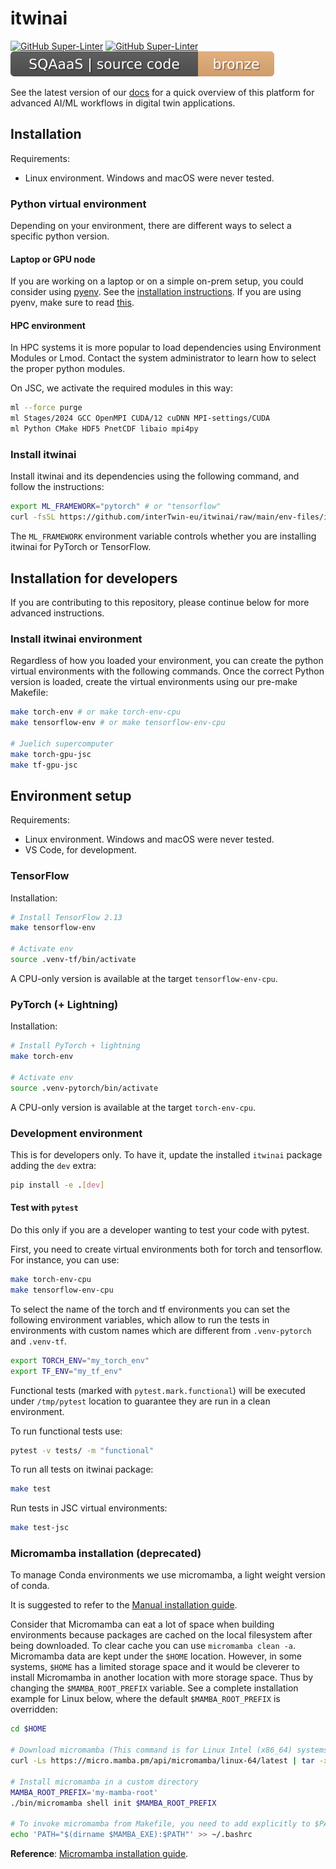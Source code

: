 # itwinai

[![GitHub Super-Linter](https://github.com/interTwin-eu/T6.5-AI-and-ML/actions/workflows/lint.yml/badge.svg)](https://github.com/marketplace/actions/super-linter)
[![GitHub Super-Linter](https://github.com/interTwin-eu/T6.5-AI-and-ML/actions/workflows/check-links.yml/badge.svg)](https://github.com/marketplace/actions/markdown-link-check)
 [![SQAaaS source code](https://github.com/EOSC-synergy/itwinai.assess.sqaaas/raw/dev/.badge/status_shields.svg)](https://sqaaas.eosc-synergy.eu/#/full-assessment/report/https://raw.githubusercontent.com/eosc-synergy/itwinai.assess.sqaaas/dev/.report/assessment_output.json)

See the latest version of our [docs](https://itwinai.readthedocs.io/)
for a quick overview of this platform for advanced AI/ML workflows in digital twin applications.

## Installation

Requirements:

- Linux environment. Windows and macOS were never tested.

### Python virtual environment

Depending on your environment, there are different ways to
select a specific python version.

#### Laptop or GPU node

If you are working on a laptop
or on a simple on-prem setup, you could consider using
[pyenv](https://github.com/pyenv/pyenv). See the
[installation instructions](https://github.com/pyenv/pyenv?tab=readme-ov-file#installation). If you are using pyenv,
make sure to read [this](https://github.com/pyenv/pyenv/wiki#suggested-build-environment).

#### HPC environment

In HPC systems it is more popular to load dependencies using
Environment Modules or Lmod. Contact the system administrator
to learn how to select the proper python modules.

On JSC, we activate the required modules in this way:

```bash
ml --force purge
ml Stages/2024 GCC OpenMPI CUDA/12 cuDNN MPI-settings/CUDA
ml Python CMake HDF5 PnetCDF libaio mpi4py
```

### Install itwinai

Install itwinai and its dependencies using the
following command, and follow the instructions:

```bash
export ML_FRAMEWORK="pytorch" # or "tensorflow"
curl -fsSL https://github.com/interTwin-eu/itwinai/raw/main/env-files/itwinai-installer.sh | bash
```

The `ML_FRAMEWORK` environment variable controls whether you are installing
itwinai for PyTorch or TensorFlow.


## Installation for developers

If you are contributing to this repository, please continue below for
more advanced instructions.

### Install itwinai environment

Regardless of how you loaded your environment, you can create the
python virtual environments with the following commands.
Once the correct Python version is loaded, create the virtual
environments using our pre-make Makefile:

```bash
make torch-env # or make torch-env-cpu
make tensorflow-env # or make tensorflow-env-cpu

# Juelich supercomputer
make torch-gpu-jsc
make tf-gpu-jsc
```

## Environment setup

Requirements:

- Linux environment. Windows and macOS were never tested.
- VS Code, for development.

### TensorFlow

Installation:

```bash
# Install TensorFlow 2.13
make tensorflow-env

# Activate env
source .venv-tf/bin/activate
```

A CPU-only version is available at the target `tensorflow-env-cpu`.

### PyTorch (+ Lightning)

Installation:

```bash
# Install PyTorch + lightning
make torch-env

# Activate env
source .venv-pytorch/bin/activate
```

A CPU-only version is available at the target `torch-env-cpu`.

### Development environment

This is for developers only. To have it, update the installed `itwinai` package
adding the `dev` extra:

```bash
pip install -e .[dev]
```

#### Test with `pytest`

Do this only if you are a developer wanting to test your code with pytest.

First, you need to create virtual environments both for torch and tensorflow.
For instance, you can use:

```bash
make torch-env-cpu
make tensorflow-env-cpu
```

To select the name of the torch and tf environments you can set the following
environment variables, which allow to run the tests in environments with
custom names which are different from `.venv-pytorch` and `.venv-tf`.

```bash
export TORCH_ENV="my_torch_env"
export TF_ENV="my_tf_env"
```

Functional tests (marked with `pytest.mark.functional`) will be executed under
`/tmp/pytest` location to guarantee they are run in a clean environment.

To run functional tests use:

```bash
pytest -v tests/ -m "functional"
```

To run all tests on itwinai package:

```bash
make test
```

Run tests in JSC virtual environments:

```bash
make test-jsc
```

### Micromamba installation (deprecated)

To manage Conda environments we use micromamba, a light weight version of conda.

It is suggested to refer to the
[Manual installation guide](https://mamba.readthedocs.io/en/latest/installation/micromamba-installation.html#manual-installation).

Consider that Micromamba can eat a lot of space when building environments because packages are cached on
the local filesystem after being downloaded. To clear cache you can use `micromamba clean -a`.
Micromamba data are kept under the `$HOME` location. However, in some systems, `$HOME` has a limited storage
space and it would be cleverer to install Micromamba in another location with more storage space.
Thus by changing the `$MAMBA_ROOT_PREFIX` variable. See a complete installation example for Linux below, where the
default `$MAMBA_ROOT_PREFIX` is overridden:

```bash
cd $HOME

# Download micromamba (This command is for Linux Intel (x86_64) systems. Find the right one for your system!)
curl -Ls https://micro.mamba.pm/api/micromamba/linux-64/latest | tar -xvj bin/micromamba

# Install micromamba in a custom directory
MAMBA_ROOT_PREFIX='my-mamba-root'
./bin/micromamba shell init $MAMBA_ROOT_PREFIX

# To invoke micromamba from Makefile, you need to add explicitly to $PATH
echo 'PATH="$(dirname $MAMBA_EXE):$PATH"' >> ~/.bashrc
```

**Reference**: [Micromamba installation guide](https://mamba.readthedocs.io/en/latest/installation/micromamba-installation.html).
